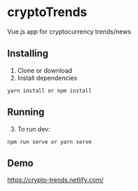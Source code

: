 # cryptoTrends

Vue.js app for cryptocurrency trends/news 

## Installing
1. Clone or download
2. Install dependencies 
```
yarn install or npm install
```
## Running
3. To run dev:
```
npm run serve or yarn serve
```
## Demo

https://crypto-trends.netlify.com/
